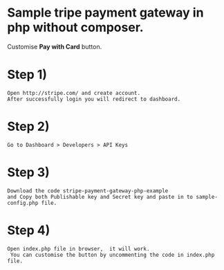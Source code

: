 # Sample tripe payment gateway in php without composer.

Customise **Pay with Card**  button.

# Step 1)
    Open http://stripe.com/ and create account.
    After successfully login you will redirect to dashboard.
    
# Step 2) 
    Go to Dashboard > Developers > API Keys
    
# Step 3) 
    Download the code stripe-payment-gateway-php-example
    and Copy both Publishable key and Secret key and paste in to sample-config.php file.
    
# Step 4) 
    Open index.php file in browser,  it will work.
     You can customise the button by uncommenting the code in index.php file.
